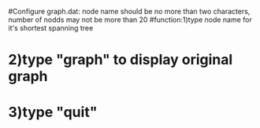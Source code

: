#Configure graph.dat: node name should be no more than two characters, number of nodds may not be more than 20
#function:1)type node name for it's shortest spanning tree
#         2)type "graph" to display original graph
#         3)type "quit"

